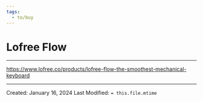 ```yaml
---
tags:
  - to/buy
---
```

# Lofree Flow
---
https://www.lofree.co/products/lofree-flow-the-smoothest-mechanical-keyboard






---
Created: January 16, 2024
Last Modified: `= this.file.mtime`

